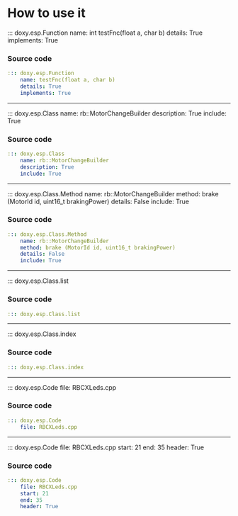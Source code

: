 # How to use it

::: doxy.esp.Function
    name: int testFnc(float a, char b)
    details: True
    implements: True

### Source code
```yaml
::: doxy.esp.Function
    name: testFnc(float a, char b)
    details: True
    implements: True
```
<hr>



::: doxy.esp.Class
    name: rb::MotorChangeBuilder
    description: True
    include: True


### Source code
```yaml
::: doxy.esp.Class
    name: rb::MotorChangeBuilder
    description: True
    include: True
```
<hr>



::: doxy.esp.Class.Method
    name: rb::MotorChangeBuilder
    method: brake (MotorId id, uint16_t brakingPower)
    details: False
    include: True

### Source code
```yaml
::: doxy.esp.Class.Method
    name: rb::MotorChangeBuilder
    method: brake (MotorId id, uint16_t brakingPower)
    details: False
    include: True
```
<hr>



::: doxy.esp.Class.list

### Source code
```yaml
::: doxy.esp.Class.list
```
<hr>



::: doxy.esp.Class.index		  

### Source code
```yaml
::: doxy.esp.Class.index
```
<hr>



::: doxy.esp.Code
    file: RBCXLeds.cpp

### Source code
```yaml
::: doxy.esp.Code
    file: RBCXLeds.cpp
```
<hr>

::: doxy.esp.Code
    file: RBCXLeds.cpp
    start: 21
    end: 35
    header: True

### Source code
```yaml
::: doxy.esp.Code
    file: RBCXLeds.cpp
    start: 21
    end: 35
    header: True
```